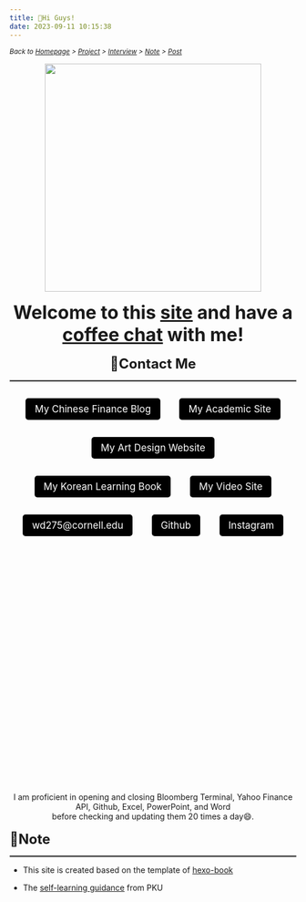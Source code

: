 ```yaml
---
title: 👋Hi Guys!
date: 2023-09-11 10:15:38
---
```


<style>
.button-container {
  text-align: center;
}

.button {
  background-color: black;
  border: 1px solid transparent;
  text-align: center;
  border-radius: 5px;
  padding: 8px 15px;
  display: inline-block;
  font-size: 17px;
  color: white !important;
  text-decoration: none;
  margin: 15px;
}

.button:hover {
  background-color: rgba(0, 100, 200, 0.8);
  color: white;
}

.bubble {
  background-color: black;
  border: 1px solid transparent;
  text-align: center;
  border-radius: 50%;
  padding: 15px; /* 适当增加padding以确保内容居中 */
  display: inline-block;
  font-size: 17px;
  color: white !important;
  text-decoration: none;
  margin: 15px;
  width: 170px; /* 确保宽度和高度相等 */
  height: 60px; /* 确保宽度和高度相等 */
  line-height: 30px; /* 确保文字在圆形中居中 */
}

.bubble:hover {
  background-color: rgba(0, 100, 200, 0.8);
  color: white;
}

.shake-image:hover {
  animation: shake 2s; /* 增加动画持续时间 */
  animation-iteration-count: infinite;
}

.highlight-on-hover:hover {
  color: red; /* 鼠标悬浮时变为红色 */
}

@keyframes shake {
  0% { transform: translate(2px, 2px) rotate(0deg); }
  10% { transform: translate(-2px, -4px) rotate(-2deg); }
  20% { transform: translate(-4px, 0px) rotate(2deg); }
  30% { transform: translate(4px, 4px) rotate(0deg); }
  40% { transform: translate(2px, -2px) rotate(2deg); }
  50% { transform: translate(-2px, 4px) rotate(-2deg); }
  60% { transform: translate(-4px, 2px) rotate(0deg); }
  70% { transform: translate(4px, 2px) rotate(-2deg); }
  80% { transform: translate(-2px, -2px) rotate(2deg); }
  90% { transform: translate(2px, 4px) rotate(0deg); }
  100% { transform: translate(2px, -4px) rotate(-2deg); }
}
</style>

*<small> Back to [Homepage](/index.html) > [Project](/tags/Project/index.html) > [Interview](/tags/Interview/index.html) > [Note](/tags/Note/index.html) > [Post](/About/index.html)</small>*

<div align="center">
  <img src="https://s2.loli.net/2024/06/29/UYbwhLBKqmGaR9D.png" width="380" height="400" class="shake-image"/>  

  <br>
  <br>
  <font size="6">
    <strong> 
        Welcome to this <a href="/index.html">site</a> and have a <a href="mailto:wd275@cornell.edu">coffee chat</a> with me!
    </strong>
  </font>

  <br>
  <br>
  <font size="5">
    <strong>💬Contact Me</strong> 
  </font>

<hr style="border: 1px solid gray;">

<div class="button-container">
  <a href="https://vicky-post-site.vercel.app/" class="button">My Chinese Finance Blog</a>
  <a href="https://viiiikedy-academy.vercel.app/" class="button">My Academic Site</a>
  <a href="https://jekyll-typing-artist.vercel.app/" class="button">My Art Design Website</a>
  <a href="https://korean-book.netlify.app" class="button">My Korean Learning Book</a>
  <a href="https://vicky-youtube-video.netlify.app" class="button">My Video Site</a><br/>
  <a href="mailto:wd275@cornell.edu" class="button">wd275@cornell.edu</a>
  <a href="https://github.com/Viiiikedy" class="button">Github</a>
  <a href="https://www.instagram.com/viii.iiicky/" class="button">Instagram</a>


<br>
<br>

<!-- Map container -->
<div id="map" style="height: 400px; width: 100%;"></div>

<!-- Leaflet CSS -->
<link rel="stylesheet" href="https://unpkg.com/leaflet@1.7.1/dist/leaflet.css" />

<!-- Leaflet JS -->
<script src="https://unpkg.com/leaflet@1.7.1/dist/leaflet.js"></script>

<!-- Initialize the map -->
<script>
  // Initialize the map and set its view to New York, USA
  var map = L.map('map').setView([40.7128, -74.0060], 13);

  // Add the OpenStreetMap tiles
  L.tileLayer('https://{s}.tile.openstreetmap.org/{z}/{x}/{y}.png', {
    maxZoom: 19,
    attribution: '&copy; <a href="https://www.openstreetmap.org/copyright">OpenStreetMap</a> contributors'
  }).addTo(map);

  // Add a marker at the center of New York
  var marker = L.marker([40.7128, -74.0060]).addTo(map);

  // Add a popup to the marker
  marker.bindPopup("<b>New York, USA</b>").openPopup();
</script>

</div>

<br/>
I am proficient in opening and closing Bloomberg Terminal, Yahoo Finance API, Github, Excel, PowerPoint, and Word <br/>
before checking and updating them 20 times a day😄.


<div style="text-align: left;">

<br>
<font size="5">
<strong>📝Note</strong> 
</font>
<hr style="border: 1px solid gray;">

- This site is created based on the template of [hexo-book](https://www.hexothemes.com/theme/kaiiiz-hexo-theme-book/)

</div>
<div style="text-align: left;">

- The [self-learning guidance](https://csdiy.wiki/) from PKU

</div>
